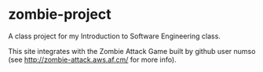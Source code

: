 zombie-project
==============

A class project for my Introduction to Software Engineering class.

This site integrates with the Zombie Attack Game built by github user numso (see http://zombie-attack.aws.af.cm/ for more info).
